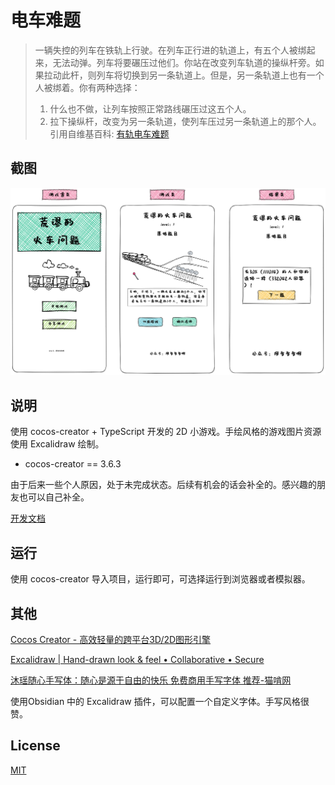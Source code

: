# 电车难题

> 一辆失控的列车在铁轨上行驶。在列车正行进的轨道上，有五个人被绑起来，无法动弹。列车将要碾压过他们。你站在改变列车轨道的操纵杆旁。如果拉动此杆，则列车将切换到另一条轨道上。但是，另一条轨道上也有一个人被绑着。你有两种选择：
> 	1.  什么也不做，让列车按照正常路线碾压过这五个人。
> 	2.  拉下操纵杆，改变为另一条轨道，使列车压过另一条轨道上的那个人。
> 引用自维基百科: [有轨电车难题](https://zh.wikipedia.org/zh-hans/%E6%9C%89%E8%BD%A8%E7%94%B5%E8%BD%A6%E9%9A%BE%E9%A2%98)

## 截图

![App Screenshot](docs/assets/pages.png)


## 说明

使用 cocos-creator + TypeScript 开发的 2D 小游戏。手绘风格的游戏图片资源使用 Excalidraw 绘制。

- cocos-creator == 3.6.3

由于后来一些个人原因，处于未完成状态。后续有机会的话会补全的。感兴趣的朋友也可以自己补全。


[开发文档](docs/README.md)

## 运行

使用 cocos-creator 导入项目，运行即可，可选择运行到浏览器或者模拟器。


## 其他

[Cocos Creator - 高效轻量的跨平台3D/2D图形引擎](https://www.cocos.com/creator)

[Excalidraw | Hand-drawn look & feel • Collaborative • Secure](https://excalidraw.com/)

[沐瑶随心手写体：随心是源于自由的快乐 免费商用手写字体 推荐-猫啃网](https://www.maoken.com/freefonts/1323.html)

使用Obsidian 中的 Excalidraw 插件，可以配置一个自定义字体。手写风格很赞。


## License

[MIT](https://choosealicense.com/licenses/mit/)


